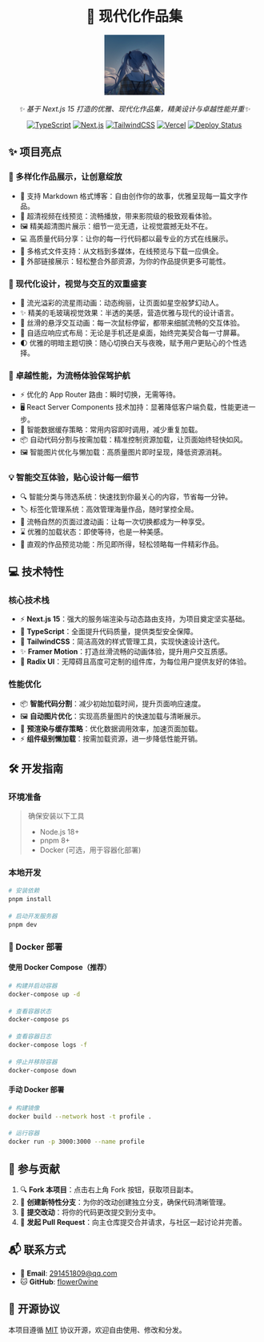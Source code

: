 <div align="center">
  
# 🎨 现代化作品集

<img src="public/flowerwine.png" alt="网站 Logo" width="120px" height="120px" />

_✨ 基于 Next.js 15 打造的优雅、现代化作品集，精美设计与卓越性能并重✨_

[![TypeScript](https://img.shields.io/badge/TypeScript-007ACC?style=flat-square&logo=typescript&logoColor=white)]()
[![Next.js](https://img.shields.io/badge/Next.js-000000?style=flat-square&logo=next.js&logoColor=white)]()
[![TailwindCSS](https://img.shields.io/badge/Tailwind_CSS-38B2AC?style=flat-square&logo=tailwind-css&logoColor=white)]()
[![Vercel](https://img.shields.io/badge/Vercel-000000?style=flat-square&logo=vercel&logoColor=white)](https://vercel.com)
[![Deploy Status](https://therealsujitk-vercel-badge.vercel.app/?app=profile)](profile-puce-pi.vercel.app)

</div>

## ✨ 项目亮点

### 🎯 多样化作品展示，让创意绽放

- 📝 支持 Markdown 格式博客：自由创作你的故事，优雅呈现每一篇文字作品。
- 🎥 超清视频在线预览：流畅播放，带来影院级的极致观看体验。
- 🖼️ 精美超清图片展示：细节一览无遗，让视觉震撼无处不在。
- 💻 高质量代码分享：让你的每一行代码都以最专业的方式在线展示。
- 📂 多格式文件支持：从文档到多媒体，在线预览与下载一应俱全。
- 🔗 外部链接展示：轻松整合外部资源，为你的作品提供更多可能性。

### 🎨 现代化设计，视觉与交互的双重盛宴

- 🌊 流光溢彩的流星雨动画：动态绚丽，让页面如星空般梦幻动人。
- ✨ 精美的毛玻璃视觉效果：半透的美感，营造优雅与现代的设计语言。
- 💫 丝滑的悬浮交互动画：每一次鼠标停留，都带来细腻流畅的交互体验。
- 📱 自适应响应式布局：无论是手机还是桌面，始终完美契合每一寸屏幕。
- 🌓 优雅的明暗主题切换：随心切换白天与夜晚，赋予用户更贴心的个性选择。

### 🚀 卓越性能，为流畅体验保驾护航

- ⚡ 优化的 App Router 路由：瞬时切换，无需等待。
- 🖥️ React Server Components 技术加持：显著降低客户端负载，性能更进一步。
- 🔄 智能数据缓存策略：常用内容即时调用，减少重复加载。
- 📦 自动代码分割与按需加载：精准控制资源加载，让页面始终轻快如风。
- 🖼️ 智能图片优化与懒加载：高质量图片即时呈现，降低资源消耗。

### 💡 智能交互体验，贴心设计每一细节

- 🔍 智能分类与筛选系统：快速找到你最关心的内容，节省每一分钟。
- 🏷️ 标签化管理系统：高效管理海量作品，随时掌控全局。
- 🔄 流畅自然的页面过渡动画：让每一次切换都成为一种享受。
- ⌛ 优雅的加载状态：即使等待，也是一种美感。
- 🎯 直观的作品预览功能：所见即所得，轻松领略每一件精彩作品。

## 💻 技术特性

### 核心技术栈

- ⚡ **Next.js 15**：强大的服务端渲染与动态路由支持，为项目奠定坚实基础。
- 🔷 **TypeScript**：全面提升代码质量，提供类型安全保障。
- 🎨 **TailwindCSS**：简洁高效的样式管理工具，实现快速设计迭代。
- ✨ **Framer Motion**：打造丝滑流畅的动画体验，提升用户交互质感。
- 🎯 **Radix UI**：无障碍且高度可定制的组件库，为每位用户提供友好的体验。

### 性能优化

- 📦 **智能代码分割**：减少初始加载时间，提升页面响应速度。
- 🖼️ **自动图片优化**：实现高质量图片的快速加载与清晰展示。
- 🚀 **预渲染与缓存策略**：优化数据调用效率，加速页面加载。
- ⚡ **组件级别懒加载**：按需加载资源，进一步降低性能开销。

## 🛠️ 开发指南

### 环境准备

> 确保安装以下工具
>
> - Node.js 18+
> - pnpm 8+
> - Docker (可选，用于容器化部署)

### 本地开发

```bash
# 安装依赖
pnpm install

# 启动开发服务器
pnpm dev
```

### 🐳 Docker 部署

#### 使用 Docker Compose（推荐）

```bash
# 构建并启动容器
docker-compose up -d

# 查看容器状态
docker-compose ps

# 查看容器日志
docker-compose logs -f

# 停止并移除容器
docker-compose down
```

#### 手动 Docker 部署

```bash
# 构建镜像
docker build --network host -t profile .

# 运行容器
docker run -p 3000:3000 --name profile
```

## 🤝 参与贡献

1. 🔍 **Fork 本项目**：点击右上角 Fork 按钮，获取项目副本。
2. 🔨 **创建新特性分支**：为你的改动创建独立分支，确保代码清晰管理。
3. 📝 **提交改动**：将你的代码更改提交到分支中。
4. 🚀 **发起 Pull Request**：向主仓库提交合并请求，与社区一起讨论并完善。

## 📬 联系方式

- 📧 **Email**: [291451809@qq.com](mailto:291451809@qq.com)
- 🐱 **GitHub**: [flower0wine](https://github.com/flower0wine)

## 📄 开源协议

本项目遵循 [MIT](LICENSE) 协议开源，欢迎自由使用、修改和分发。
